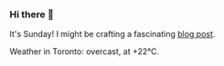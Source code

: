 ### Hi there :wave:

It's Sunday! I might be crafting a fascinating [blog post](https://www.benjaminwuethrich.dev).

Weather in Toronto: overcast, at +22°C.
